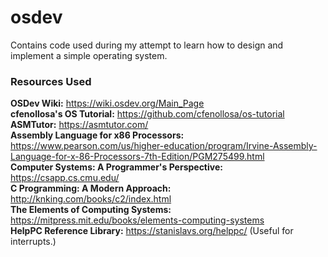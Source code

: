 # osdev
Contains code used during my attempt to learn how to design and implement a simple operating system.

### Resources Used ###
**OSDev Wiki:** https://wiki.osdev.org/Main_Page<br>
**cfenollosa's OS Tutorial:** https://github.com/cfenollosa/os-tutorial<br>
**ASMTutor:** https://asmtutor.com/<br>
**Assembly Language for x86 Processors:** https://www.pearson.com/us/higher-education/program/Irvine-Assembly-Language-for-x-86-Processors-7th-Edition/PGM275499.html<br>
**Computer Systems: A Programmer's Perspective:** https://csapp.cs.cmu.edu/<br>
**C Programming: A Modern Approach:** http://knking.com/books/c2/index.html<br>
**The Elements of Computing Systems:** https://mitpress.mit.edu/books/elements-computing-systems<br>
**HelpPC Reference Library:** https://stanislavs.org/helppc/ (Useful for interrupts.)
